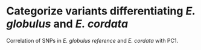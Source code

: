 # Categorize variants differentiating _E. globulus_ and _E. cordata_

Correlation of SNPs in _E. globulus reference_ and _E. cordata_ with PC1.
